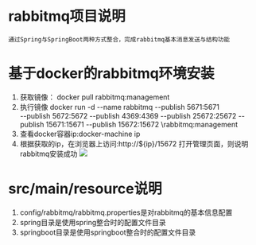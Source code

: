 # rabbitmq项目说明 #
    通过Spring与SpringBoot两种方式整合，完成rabbitmq基本消息发送与结构功能

# 基于docker的rabbitmq环境安装 #
1. 获取镜像： docker pull rabbitmq:management
2. 执行镜像
docker run -d --name rabbitmq --publish 5671:5671 \
--publish 5672:5672 --publish 4369:4369 --publish 25672:25672 --publish 15671:15671 --publish 15672:15672 \rabbitmq:management
1. 查看docker容器ip:docker-machine ip
2. 根据获取的ip，在浏览器上访问:http://${ip}/15672 打开管理页面，则说明rabbitmq安装成功
![](../../screenshots/rabbit-admin.png)
# src/main/resource说明 #
1. config/rabbitmq/rabbitmq.properties是对rabbitmq的基本信息配置
2. spring目录是使用spring整合时的配置文件目录
3. springboot目录是使用springboot整合时的配置文件目录